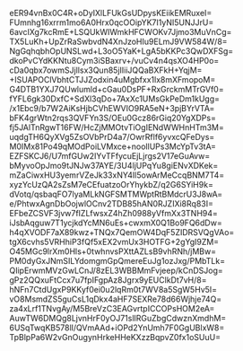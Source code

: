 eER94vnBx0C4R+oDyIXlLFUkGsUDpysKEiikEMRuxeI=
FUmnhg16xrrm1mo6A0Hrx0qcOOipYK7I1yNI5UNJJrU=
6avcIXg7kcRmE+LSQUkWIWmkHFCWOKv7Jjmo3MuVnCg=
TX5LuKh+UpZrRaSwbvdN4XnJzoHIu9ELmJ9VW584W/8=
NgGqhqbhOpUNSLwd+L3oO5YaK+LgA5bKKPc3QwDXFSg=
dkoPvCYdKKNtu8Cym3iSBaxrv+/vuCv4n4qsXO4HP0o=
cDa0qbx7owmSJjllsx3Qun85jIIiiJQQaBXFkH+YqjM=
+ISUAPOClVbhtCTJJZodxin4uMgbfxx1lx8mXFmopoM=
G4DTB1YXJ7QUwlumld+cGau0DsPF+RxGrckmMTrGVf0=
fYFL6gk30DxfC+SdXl3qDo+7AxXc1UMsGkPeDm1kUgg=
/x1Ebc9/b7W2AiKsHjbCVhEWVIO9RA5eN+3pjBYrVTA=
bFK4grWtn2rqs3QVFYn3S/OEu0Gcz86rGiq20YgXDPs=
fj5JAlTnRgwT16FW/HcZjMMOtvTiOgIENdWWHnHTm3M=
uqdgTH6QyXVg5ZsOVbPrD4a7/OwrRflf6yvxcQFeDys=
M0IMx81Po49qMOdPoiLVMxce+noollUPs3McYpTv3tA=
EZFSKCJ6/U7mfGUw2IYvTFfycuEjLjrgs2V17eGuAvw=
bMyvoOpJmo9tJNJw37AYE/3U4ljUPqYu8giENvXDKek=
mZaCiwxHU3yemrVZeJk33xNY4Il5owArMeCcqBNM7T4=
xyzYcUzQA2sZsM7eCEfuatzoOrYhykbZ/q2G6SYiH9k=
dVotq/qsbaqFO7lyaMLkNGFSMTMWptRtBMdcrU3J8wA=
e/PhtwxAgnDbOojwlOCnv2TDB85hAN0RJZIXi8Rq83I=
EFbeZCSVF3jvw7fIZLfwsxZ4hZh0988yVfmXx3TNH94=
iJsbAqguw7T1ycjkdYcMN6uEs+cwxmX0Q1Bo9FQ6dDw=
h4qXVODF7aX89kwz+TNQx7QemOW4DqF5ZIDRSVQgVAo=
tgX6cvhs5VRHhiP3fQf5xEX2vmUx3HOTFG+2gYgI9ZM=
O45MGc9lrXm0Hls+0twhnvsPXttAZLsB9vhRNh/jMBw=
PM0dyGxJNmSILYdomgmGpQmereEuJg1ozJxg/PMbTLk=
QIipErwmMVzGwLCnJ/8zEL3WBBMmFvjeep/kCnDSJog=
gPz2QQxuFtCcx7u7fpIFgpAz8Jgrx9yEUClkDt7vH/8=
hNFn7CtdUgxP9KKyf0ei0u2lqRm0t7WV8a5SgW5Hv5I=
vO8MsmdZS5guCsL1qDkx4aHF7SEXRe78d66Wjhje74Q=
za4xLrf1TNvgAy/M5BreVzC3EAGvrtpICCOPsHOM2eA=
AuwTW6DMQg8LjvnHrF0yOJ71slIRGuZbgCdwznXmdhM=
6USqTwqKB578lI/QVmAAd+iOPd2YnUmh7F0GgUBlxW8=
TpBlpPa6W2vGnOugynHrkeHHeKXzzBqpvZ0fx1oSUuU=
